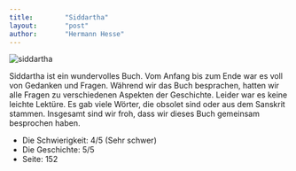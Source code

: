 ```yaml
---
title:        "Siddartha"
layout:       "post"
author:       "Hermann Hesse"
---
```


![siddartha](https://images-na.ssl-images-amazon.com/images/S/compressed.photo.goodreads.com/books/1629378189i/52036.jpg "Siddartha")

Siddartha ist ein wundervolles Buch. Vom Anfang bis zum Ende war es voll von Gedanken und Fragen. Während wir das Buch besprachen, hatten wir alle Fragen zu verschiedenen Aspekten der Geschichte.
Leider war es keine leichte Lektüre. Es gab viele Wörter, die obsolet sind oder aus dem Sanskrit stammen. Insgesamt sind wir froh, dass wir dieses Buch gemeinsam besprochen haben. 

* Die Schwierigkeit: 4/5 (Sehr schwer)
* Die Geschichte: 5/5
* Seite: 152
 
